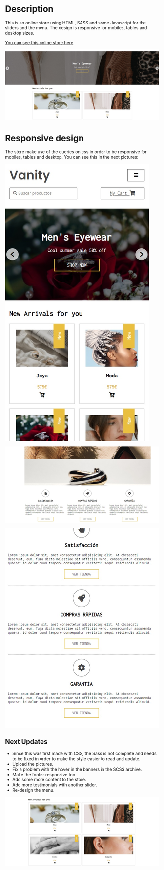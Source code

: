 # Description

This is an online store using HTML, SASS and some Javascript for the sliders and the menu. The design is responsive for mobiles, tables and desktop sizes. 

[You can see this online store here](https://oscarandio.github.io/Luxury-fashion-accesories-store/)

![Thumbnail](https://raw.githubusercontent.com/Oscarandio/Luxury-fashion-accesories-store/main/images/thumbnail.jpg)

# Responsive design

The store make use of the queries on css in order to be responsive for mobiles, tables and desktop. You can see this in the next pictures:

![Thumbnail](https://raw.githubusercontent.com/Oscarandio/Luxury-fashion-accesories-store/main/images/mobile2.jpg)

![Thumbnail](https://raw.githubusercontent.com/Oscarandio/Luxury-fashion-accesories-store/main/images/desktop2.jpg)

![Thumbnail](https://raw.githubusercontent.com/Oscarandio/Luxury-fashion-accesories-store/main/images/mobile.jpg)


## Next Updates

- Since this was first made with CSS, the Sass is not complete and needs to be fixed in order to make the style easier to read and update.
- Upload the pictures.
- Fix a problem with the hover in the banners in the SCSS archive.
- Make the footer responsive too.
- Add some more content to the store.
- Add more testimonials with another slider.
- Re-design the menu.

![Thumbnail](https://raw.githubusercontent.com/Oscarandio/Luxury-fashion-accesories-store/main/images/desktop.jpg)


